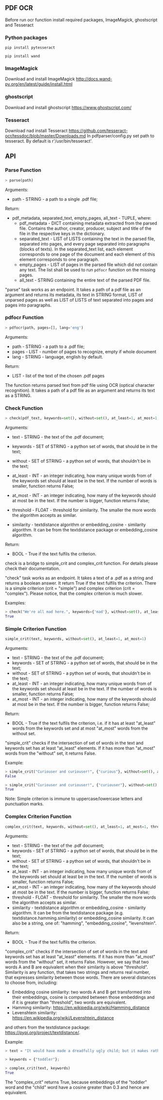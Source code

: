 ## PDF OCR
Before run ocr function install required packages, ImageMagick, ghostscript and Tesseract
### Python packages
```
pip install pytesseract
```
```
pip install wand
```
### ImageMagick
Download and install ImageMagick
http://docs.wand-py.org/en/latest/guide/install.html
### ghostscript
Download and install ghostscript
https://www.ghostscript.com/
### Tesseract
Download nad install Tesseract
https://github.com/tesseract-ocr/tessdoc/blob/master/Downloads.md
In pdfparser/config.py set path to tesseract. By default is r'/usr/bin/tesseract'.


## API

### Parse Function

```python
> parse(path)
```

Arguments:
* path - STRING - a path to a single .pdf file;

Return:
* pdf_metadata, separated_text, empty_pages, all_text - TUPLE, where:
    * pdf_metadata - DICT containing metadata extracted from the parsed file. Contains the author, creator,
      producer, subject and title of the file in the respective keys in the dictionary.
    * separated_text - LIST of LISTS containing the text in the parsed file, separated into pages,
      and every page separated into paragraphs (blocks of texts). In the separated_text list, each element
      corresponds to one page of the document and each element of this element corresponds to one paragraph.
    * empty_pages - LIST of pages in the parsed file which did not contain any text. The list shall be used to
      run `pdfocr` function on the missing pages.
    * all_text - STRING containing the entire text of the parsed PDF file.

"parse" task works as an endpoint. It takes a path of a pdf file as an argument and returns its metadata, 
 its text in STRING format, LIST of unparsed pages as well as LIST of LISTS of text separated into pages 
 and pages into paragraphs.
 
 
### pdfocr Function

```python
> pdfocr(path, pages=[], lang='eng')
```

Arguments:
* path - STRING - a path to a .pdf file;
* pages - LIST<INT> - number of pages to recognize, empty if whole document
* lang - STRING - language, english by default.

Return:
* LIST<STRING> - list of the text of the chosen .pdf pages

The function returns parsed text from pdf file using OCR (optical character recognition). It takes a path of a pdf file as an argument and returns its text as a STRING.

### Check Function

```python
> check(pdf_text, keywords=set(), without=set(), at_least=1, at_most=1, similarity="hamming", threshold=5, crit="simple")
```
Arguments:
* text - STRING - the text of the .pdf document;
* keywords - SET of STRING - a python set of words, that should be in the text;
* without - SET of STRING - a python set of words, that shouldn't be in the text;
* at_least - INT - an integer indicating, how many unique words from of the keywords set should at least be in the text. If the number of words is smaller, function returns False;
* at_most - INT - an integer indicating, how many of the keywords should at most be in the text. If the number is bigger, function returns False;

* threshold - FLOAT - threshold for similarity. The smaller the more words the algorithm accepts as similar.
* similarity - textdistance algorithm or embedding_cosine - similarity algorithm. It can be from the textdistance package or embedding_cosine algorithm.

Return:
* BOOL - True if the text fulfils the criterion.

check is a bridge to simple_crit and complex_crit function. For details please check their documentation.

"check" task works as an endpoint. It takes a text of a .pdf as a string and returns a boolean answer. It return True if the text fulfils the criterion. There is a simple criterion (crit = "simple") and complex criterion (crit = "complex"). Please notice, that the complex criterion is much slower.

Examples:

```python
> check("We're all mad here.", keywords={'mad'}, without=set(), at_least=1, at_most=1, crit="simple")
True
```

### Simple Criterion Function

```python
simple_crit(text, keywords, without=set(), at_least=1, at_most=1)
```

Arguments:
* text - STRING - the text of the .pdf document;
* keywords - SET of STRING - a python set of words, that should be in the text;
* without - SET of STRING - a python set of words, that shouldn't be in the text;
* at_least - INT - an integer indicating, how many unique words from of the keywords set should at least be in the text. If the number of words is smaller, function returns False;
* at_most - INT - an integer indicating, how many of the keywords should at most be in the text. If the number is bigger, function returns False;

Return:
* BOOL - True if the text fulfils the criterion, i.e. if it has at least "at_least" words from the keywords set and at most "at_most" words from the without set.

"simple_crit" checks if the intersection of set of words in the text and keywords set has at least "at_least" elements. If it has more than "at_most" words from the "without" set, it returns False.

Example:
```python
> simple_crit("Curiouser and curiouser!", {"curious"}, without=set(), at_least=1)
False

> simple_crit("Curiouser and curiouser!", {"curiouser"}, without=set(), at_least=1)
True
```

Note: Simple criterion is immune to uppercase/lowercase letters and punctuation marks.

### Complex Criterion Function

```python
complex_crit(text, keywords, without=set(), at_least=1, at_most=1, threshold=0.3)
```

Arguments:
* text - STRING - the text of the .pdf document;
* keywords - SET of STRING - a python set of words, that should be in the text;
* without - SET of STRING - a python set of words, that shouldn't be in the text;
* at_least - INT - an integer indicating, how many unique words from of the keywords set should at least be in the text. If the number of words is smaller, function returns False;
* at_most - INT - an integer indicating, how many of the keywords should at most be in the text. If the number is bigger, function returns False;
* threshold - FLOAT - threshold for similarity. The smaller the more words the algorithm accepts as similar.
* similarity - textdistance algorithm or embedding_cosine - similarity algorithm. It can be from the textdistance package (e.g. textdistance.hamming.similarity) or embedding_cosine similarity. It can also be a string, one of: "hamming", "embedding_cosine", "levenshtein".

Return:
* BOOL - True if the text fulfils the criterion.

"complex_crit" checks if the intersection of set of words in the text and keywords set has at least "at_least" elements. If it has more than "at_most" words from the "without" set, it returns False. However, we say that two words A and B are equivalent when their similarity is above "threshold". Similarity is any function, that takes two strings and returns real number, that expresses similarity between those words. There are several distances to choose from, including:
* Embedding cosine similarity: two words A and B get transformed into their embeddings, cosine is computed between those embeddings and if it is greater than "threshold", two words are equivalent.
* Hamming similarity: https://en.wikipedia.org/wiki/Hamming_distance
* Levenshtein similarity: https://en.wikipedia.org/wiki/Levenshtein_distance

and others from the textdistance package: https://pypi.org/project/textdistance/.


Example:
```python
> text = "It would have made a dreadfully ugly child; but it makes rather a handsome pig.";

> keywords = {"toddler"};

> complex_crit(text, keywords)
True
```

The "complex_crit" returns True, because embeddings of the "toddler" word and the "child" word have a cosine greater than 0.3 and hence are equivalent.
